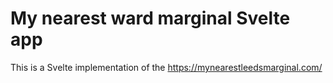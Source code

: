 # My nearest ward marginal Svelte app

This is a Svelte implementation of the https://mynearestleedsmarginal.com/

